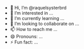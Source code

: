 - 👋 Hi, I’m @raquelsysterbrd
- 👀 I’m interested in ...
- 🌱 I’m currently learning ...
- 💞️ I’m looking to collaborate on ...
- 📫 How to reach me ...
- 😄 Pronouns: ...
- ⚡ Fun fact: ...

<!---
raquelsysterbrd/raquelsysterbrd is a ✨ special ✨ repository because its `README.md` (this file) appears on your GitHub profile.
You can click the Preview link to take a look at your changes.
--->
